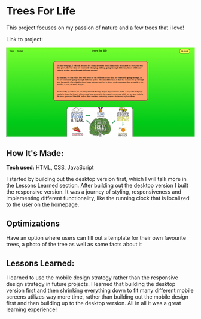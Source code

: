 # Trees For Life 
This project focuses on my passion of nature and a few trees that i love!

Link to project: <a href="https://treesareneededforlife.netlify.app/"></a>

![alt tag](https://github.com/dreymoreau/tree-project/blob/main/final-repo-photo.png)

## How It's Made:

**Tech used:** HTML, CSS, JavaScript

I started by building out the desktop version first, which I will talk more in the Lessons Learned section. After building out the desktop version I built the responsive version. It was a journey of styling, responsiveness and implementing different functionality, like the running clock that is localized to the user on the homepage.

## Optimizations

Have an option where users can fill out a template for their own favourite trees, a photo of the tree as well as some facts about it

## Lessons Learned:

I learned to use the mobile design strategy rather than the responsive design strategy in future projects. I learned that building the desktop version first and then shrinking everything down to fit many different mobile screens utilizes way more time, rather than building out the mobile design first and then building up to the desktop version. All in all it was a great learning experience!



